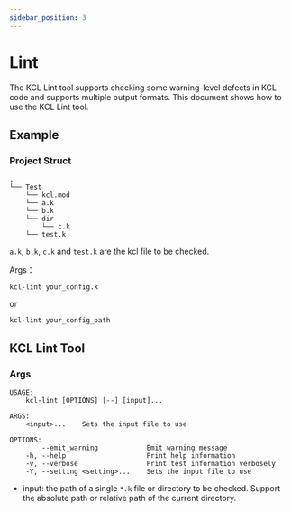 ```yaml
---
sidebar_position: 3
---
```


# Lint

The KCL Lint tool supports checking some warning-level defects in KCL code and supports multiple output formats. This document shows how to use the KCL Lint tool.

## Example

### Project Struct

```text
.
└── Test
    └── kcl.mod
    └── a.k
    └── b.k
    └── dir
        └── c.k
    └── test.k
```

`a.k`, `b.k`, `c.k` and `test.k` are the kcl file to be checked.

Args：

```shell
kcl-lint your_config.k
```

or

```shell
kcl-lint your_config_path
```

## KCL Lint Tool

### Args

```shell
USAGE:
    kcl-lint [OPTIONS] [--] [input]...

ARGS:
    <input>...    Sets the input file to use

OPTIONS:
        --emit_warning            Emit warning message
    -h, --help                    Print help information
    -v, --verbose                 Print test information verbosely
    -Y, --setting <setting>...    Sets the input file to use
```

- input: the path of a single `*.k` file or directory to be checked. Support the absolute path or relative path of the current directory.

